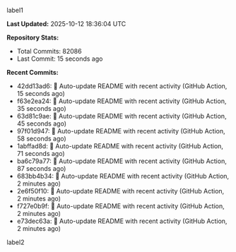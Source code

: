 
label1 
<!-- ACTIVITY_START -->
**Last Updated:** 2025-10-12 18:36:04 UTC

**Repository Stats:**
- Total Commits: 82086
- Last Commit: 15 seconds ago

**Recent Commits:**
- 42dd13ad6: 🤖 Auto-update README with recent activity (GitHub Action, 15 seconds ago)
- f63e2ea24: 🤖 Auto-update README with recent activity (GitHub Action, 35 seconds ago)
- 63d81c9ae: 🤖 Auto-update README with recent activity (GitHub Action, 45 seconds ago)
- 97f01d947: 🤖 Auto-update README with recent activity (GitHub Action, 58 seconds ago)
- 1abffad8d: 🤖 Auto-update README with recent activity (GitHub Action, 71 seconds ago)
- ba6c79a77: 🤖 Auto-update README with recent activity (GitHub Action, 87 seconds ago)
- 683bb4b34: 🤖 Auto-update README with recent activity (GitHub Action, 2 minutes ago)
- 2e6f50f10: 🤖 Auto-update README with recent activity (GitHub Action, 2 minutes ago)
- f727e0b9f: 🤖 Auto-update README with recent activity (GitHub Action, 2 minutes ago)
- e73dec63a: 🤖 Auto-update README with recent activity (GitHub Action, 2 minutes ago)
<!-- ACTIVITY_END -->

label2
